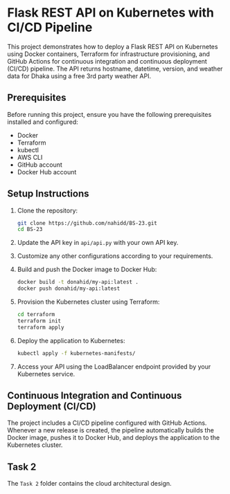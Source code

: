 # Flask REST API on Kubernetes with CI/CD Pipeline

This project demonstrates how to deploy a Flask REST API on Kubernetes using Docker containers, Terraform for infrastructure provisioning, and GitHub Actions for continuous integration and continuous deployment (CI/CD) pipeline. The API returns hostname, datetime, version, and weather data for Dhaka using a free 3rd party weather API.



## Prerequisites

Before running this project, ensure you have the following prerequisites installed and configured:

- Docker
- Terraform
- kubectl
- AWS CLI
- GitHub account
- Docker Hub account

## Setup Instructions

1. Clone the repository:

    ```bash
    git clone https://github.com/nahidd/BS-23.git
    cd BS-23
    ```

2. Update the API key in `api/api.py` with your own API key.

3. Customize any other configurations according to your requirements.

4. Build and push the Docker image to Docker Hub:

    ```bash
    docker build -t donahid/my-api:latest .
    docker push donahid/my-api:latest
    ```

5. Provision the Kubernetes cluster using Terraform:

    ```bash
    cd terraform
    terraform init
    terraform apply
    ```

6. Deploy the application to Kubernetes:

    ```bash
    kubectl apply -f kubernetes-manifests/
    ```

7. Access your API using the LoadBalancer endpoint provided by your Kubernetes service.

## Continuous Integration and Continuous Deployment (CI/CD)

The project includes a CI/CD pipeline configured with GitHub Actions. Whenever a new release is created, the pipeline automatically builds the Docker image, pushes it to Docker Hub, and deploys the application to the Kubernetes cluster.


## Task 2

The `Task 2` folder contains the cloud architectural design.
